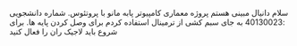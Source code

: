 سلام دانیال مبینی هستم پروژه معماری کامپیوتر پابه مانو با پروتئوس.
 شماره دانشجویی :40130023
 به جای سبم کشی از ترمینال استفاده کردم برای وصل کردن پایه ها.
 برای شروع باید لاجیک ران را فعال کنید

